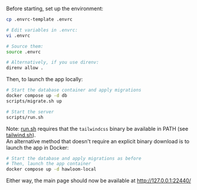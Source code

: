Before starting, set up the environment:
```sh
cp .envrc-template .envrc

# Edit variables in .envrc:
vi .envrc

# Source them:
source .envrc

# Alternatively, if you use direnv:
direnv allow .
```

Then, to launch the app locally:
```sh
# Start the database container and apply migrations
docker compose up -d db
scripts/migrate.sh up

# Start the server
scripts/run.sh
```

Note: [run.sh](./scripts/run.sh) requires that the `tailwindcss` binary be available in PATH (see [tailwind.sh](./scripts/tailwind.sh)).  
An alternative method that doesn't require an explicit binary download is to launch the app in Docker:
```sh
# Start the database and apply migrations as before
# Then, launch the app container
docker compose up -d hawloom-local
```

Either way, the main page should now be available at http://127.0.0.1:22440/
